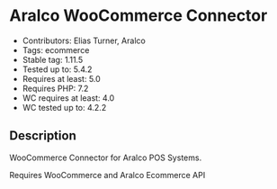 # Aralco WooCommerce Connector

- Contributors: Elias Turner, Aralco
- Tags: ecommerce
- Stable tag: 1.11.5
- Tested up to: 5.4.2
- Requires at least: 5.0
- Requires PHP: 7.2
- WC requires at least: 4.0
- WC tested up to: 4.2.2

## Description

WooCommerce Connector for Aralco POS Systems.

Requires WooCommerce and Aralco Ecommerce API
